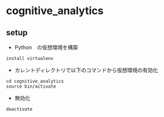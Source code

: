 # cognitive_analytics

## setup
- Python　の仮想環境を構築
```
install virtualenv
```
- カレントディレクトリで以下のコマンドから仮想環境の有効化
```
cd cognitive_analytics
source bin/activate
```
- 無効化
```
deactivate
```
